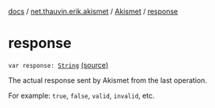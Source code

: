 [docs](../../index.md) / [net.thauvin.erik.akismet](../index.md) / [Akismet](index.md) / [response](./response.md)

# response

`var response: `[`String`](https://kotlinlang.org/api/latest/jvm/stdlib/kotlin/-string/index.html) [(source)](https://github.com/ethauvin/akismet-kotlin/tree/master/src/main/kotlin/net/thauvin/erik/akismet/Akismet.kt#L149)

The actual response sent by Akismet from the last operation.

For example: `true`, `false`, `valid`, `invalid`, etc.


